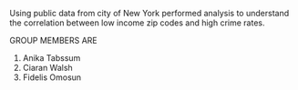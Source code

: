 Using public data from city of New York performed analysis to understand the correlation between low income zip codes and high crime rates.

GROUP MEMBERS ARE
1. Anika Tabssum
2. Ciaran Walsh
3. Fidelis Omosun

